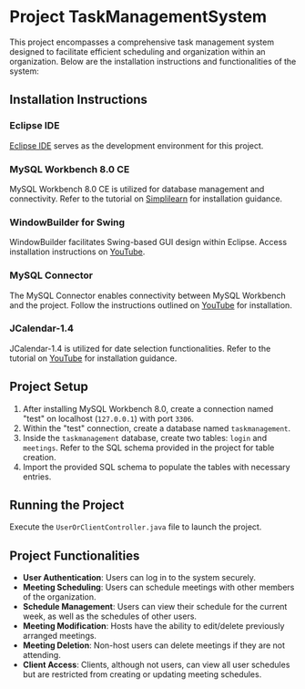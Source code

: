 # Project TaskManagementSystem

This project encompasses a comprehensive task management system designed to facilitate efficient scheduling and organization within an organization. Below are the installation instructions and functionalities of the system:

## Installation Instructions

### Eclipse IDE
[Eclipse IDE](https://eclipseide.org/) serves as the development environment for this project. 

### MySQL Workbench 8.0 CE
MySQL Workbench 8.0 CE is utilized for database management and connectivity. Refer to the tutorial on [Simplilearn](https://www.simplilearn.com/tutorials/mysql-tutorial/mysql-workbench-installation) for installation guidance.

### WindowBuilder for Swing
WindowBuilder facilitates Swing-based GUI design within Eclipse. Access installation instructions on [YouTube](https://www.youtube.com/watch?v=lctZ-NAWgDU).

### MySQL Connector
The MySQL Connector enables connectivity between MySQL Workbench and the project. Follow the instructions outlined on [YouTube](https://www.youtube.com/watch?v=y1IU65ffx7A) for installation.

### JCalendar-1.4
JCalendar-1.4 is utilized for date selection functionalities. Refer to the tutorial on [YouTube](https://www.youtube.com/watch?v=BQ4TQPvHS_g) for installation guidance.

## Project Setup

1. After installing MySQL Workbench 8.0, create a connection named "test" on localhost (`127.0.0.1`) with port `3306`.
2. Within the "test" connection, create a database named `taskmanagement`.
3. Inside the `taskmanagement` database, create two tables: `login` and `meetings`. Refer to the SQL schema provided in the project for table creation.
4. Import the provided SQL schema to populate the tables with necessary entries.

## Running the Project

Execute the `UserOrClientController.java` file to launch the project.

## Project Functionalities

- **User Authentication**: Users can log in to the system securely.
- **Meeting Scheduling**: Users can schedule meetings with other members of the organization.
- **Schedule Management**: Users can view their schedule for the current week, as well as the schedules of other users.
- **Meeting Modification**: Hosts have the ability to edit/delete previously arranged meetings.
- **Meeting Deletion**: Non-host users can delete meetings if they are not attending.
- **Client Access**: Clients, although not users, can view all user schedules but are restricted from creating or updating meeting schedules.
